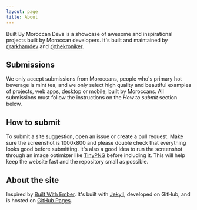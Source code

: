 ```yaml
---
layout: page
title: About
---
```


Built By Moroccan Devs is a showcase of awesome and inspirational projects built by Moroccan developers.
It's built and maintained by [@arkhamdev](https://twitter.com/arkhamdev) and [@thekroniker](https://twitter.com/thekroniker).


## Submissions
We only accept submissions from Moroccans, people who's primary hot beverage is mint tea, and we only select high quality and beautiful examples of projects, web apps, desktop or mobile, built by Moroccans. All submissions must follow the instructions on the _How to submit_ section below.

## How to submit
To submit a site suggestion, open an issue or create a pull request. Make sure the screenshot is 1000x800 and please double check that everything looks good before submitting. It's also a good idea to run the screenshot through an image optimizer like [TinyPNG](https://tinypng.com/) before including it. This will help keep the website fast and the repository small as possible.

## About the site
Inspired by [Built With Ember](http://builtwithember.io/). It's built with [Jekyll](http://jekyllrb.com), developed on GitHub, and is hosted on [GitHub Pages](https://pages.github.com).
